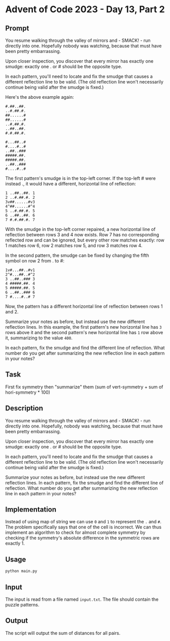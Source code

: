 
# Advent of Code 2023 - Day 13, Part 2

## Prompt
You resume walking through the valley of mirrors and - SMACK! - run directly into one. Hopefully nobody was watching, because that must have been pretty embarrassing.

Upon closer inspection, you discover that every mirror has exactly one smudge: exactly one . or # should be the opposite type.

In each pattern, you'll need to locate and fix the smudge that causes a different reflection line to be valid. (The old reflection line won't necessarily continue being valid after the smudge is fixed.)

Here's the above example again:
```
#.##..##.
..#.##.#.
##......#
##......#
..#.##.#.
..##..##.
#.#.##.#.
```
```
#...##..#
#....#..#
..##..###
#####.##.
#####.##.
..##..###
#....#..#
```
The first pattern's smudge is in the top-left corner. If the top-left # were instead ., it would have a different, horizontal line of reflection:
```
1 ..##..##. 1
2 ..#.##.#. 2
3v##......#v3
4^##......#^4
5 ..#.##.#. 5
6 ..##..##. 6
7 #.#.##.#. 7
```
With the smudge in the top-left corner repaired, a new horizontal line of reflection between rows 3 and 4 now exists. Row 7 has no corresponding reflected row and can be ignored, but every other row matches exactly: row 1 matches row 6, row 2 matches row 5, and row 3 matches row 4.

In the second pattern, the smudge can be fixed by changing the fifth symbol on row 2 from . to #:
```
1v#...##..#v1
2^#...##..#^2
3 ..##..### 3
4 #####.##. 4
5 #####.##. 5
6 ..##..### 6
7 #....#..# 7
```
Now, the pattern has a different horizontal line of reflection between rows 1 and 2.

Summarize your notes as before, but instead use the new different reflection lines. In this example, the first pattern's new horizontal line has `3` rows above it and the second pattern's new horizontal line has `1` row above it, summarizing to the value `400`.

In each pattern, fix the smudge and find the different line of reflection. What number do you get after summarizing the new reflection line in each pattern in your notes?


## Task

First fix symmetry then "summarize" them (sum of vert-symmetry + sum of hori-symmetry * 100)

## Description

You resume walking through the valley of mirrors and - SMACK! - run directly into one. Hopefully, nobody was watching, because that must have been pretty embarrassing.

Upon closer inspection, you discover that every mirror has exactly one smudge: exactly one . or # should be the opposite type.

In each pattern, you'll need to locate and fix the smudge that causes a different reflection line to be valid. (The old reflection line won't necessarily continue being valid after the smudge is fixed.)

Summarize your notes as before, but instead use the new different reflection lines. In each pattern, fix the smudge and find the different line of reflection. What number do you get after summarizing the new reflection line in each pattern in your notes?

## Implementation
Instead of using map of string we can use `0` and `1` to represent the `.` and `#`. The problem specifically says that one of the cell is incorrect. We can thus implement an algorithm to check for almost complete symmetry by checking if the symmetry's absolute difference in the symmetric rows are exactly 1.

## Usage

```bash
python main.py
```

## Input

The input is read from a file named `input.txt`. The file should contain the puzzle patterns.

## Output

The script will output the sum of distances for all pairs.
